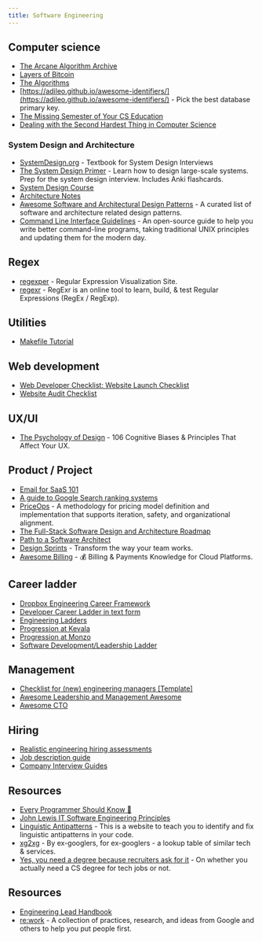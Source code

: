 ```yaml
---
title: Software Engineering
---
```


## Computer science

- [The Arcane Algorithm Archive](https://www.algorithm-archive.org)
- [Layers of Bitcoin](https://layers.trudi.group/)
- [The Algorithms](https://the-algorithms.com/)
- [https://adileo.github.io/awesome-identifiers/](https://adileo.github.io/awesome-identifiers/) - Pick the best database primary key.
- [The Missing Semester of Your CS Education](https://missing.csail.mit.edu/)
- [Dealing with the Second Hardest Thing in Computer Science](https://indrajeetpatil.github.io/second-hardest-cs-thing/)

### System Design and Architecture

- [SystemDesign.org](https://docs.google.com/document/d/1pOarvQbjzLd9tz5ZuxktyrYsZ41mbWba5_LUeFj65lI/edit) - Textbook for System Design Interviews
- [The System Design Primer](https://github.com/donnemartin/system-design-primer) - Learn how to design large-scale systems. Prep for the system design interview. Includes Anki flashcards.
- [System Design Course](https://github.com/karanpratapsingh/system-design)
- [Architecture Notes](https://architecturenotes.co/)
- [Awesome Software and Architectural Design Patterns](https://github.com/DovAmir/awesome-design-patterns) - A curated list of software and architecture related design patterns.
- [Command Line Interface Guidelines](https://clig.dev/) - An open-source guide to help you write better command-line programs, taking traditional UNIX principles and updating them for the modern day.

## Regex

- [regexper](https://regexper.com) - Regular Expression Visualization Site.
- [regexr](https://regexr.com) - RegExr is an online tool to learn, build, & test Regular Expressions (RegEx / RegExp).

## Utilities

- [Makefile Tutorial](https://makefiletutorial.com/)

## Web development

- [Web Developer Checklist: Website Launch Checklist](https://www.toptal.com/developers/webdevchecklist)
- [Website Audit Checklist](https://audit.bt.ht/)

## UX/UI

- [The Psychology of Design](https://growth.design/psychology) - 106 Cognitive Biases & Principles That Affect Your UX.

## Product / Project

- [Email for SaaS 101](https://loops.so/email-for-saas)
- [A guide to Google Search ranking systems](https://developers.google.com/search/docs/appearance/ranking-systems-guide)
- [PriceOps](https://priceops.org/) - A methodology for pricing model definition and implementation that supports iteration, safety, and organizational alignment.
- [The Full-Stack Software Design and Architecture Roadmap](https://github.com/stemmlerjs/software-design-and-architecture-roadmap)
- [Path to a Software Architect](https://github.com/justinamiller/SoftwareArchitect)
- [Design Sprints](https://designsprintkit.withgoogle.com/) - Transform the way your team works.
- [Awesome Billing](https://github.com/kdeldycke/awesome-billing) - 💰 Billing & Payments Knowledge for Cloud Platforms.




## Career ladder

- [Dropbox Engineering Career Framework](https://dropbox.github.io/dbx-career-framework/)
- [Developer Career Ladder in text form](https://docs.google.com/document/d/1SxmQBrDZvj16veuc2OVO0wUX7a7vEKPM-57dNLXhuEk/edit)
- [Engineering Ladders](http://www.engineeringladders.com/)
- [Progression at Kevala](https://kevala-progression.herokuapp.com/)
- [Progression at Monzo](https://github.com/monzo/progression-framework)
- [Software Development/Leadership Ladder](https://docs.google.com/spreadsheets/d/1k4sO6pyCl_YYnf0PAXSBcX776rNcTjSOqDxZ5SDty-4/edit#gid=0)

## Management

- [Checklist for (new) engineering managers [Template]](https://docs.google.com/document/d/18qH2AiF6aw4myLsni9v9SEqB-QB2gdumLFbYgXKdiDQ/edit)
- [Awesome Leadership and Management Awesome](https://github.com/LappleApple/awesome-leading-and-managing)
- [Awesome CTO](https://github.com/kuchin/awesome-cto)


## Hiring

- [Realistic engineering hiring assessments](https://www.trytapioca.com/library-of-assessments)
- [Job description guide](https://www.trytapioca.com/job-description-guide)
- [Company Interview Guides](https://www.interviewquery.com/companies)


## Resources

- [Every Programmer Should Know 🤔](https://github.com/mtdvio/every-programmer-should-know)
- [John Lewis IT Software Engineering Principles](http://engineering-principles.onejl.uk/)
- [Linguistic Antipatterns](https://www.linguistic-antipatterns.com/) - This is a website to teach you to identify and fix linguistic antipatterns in your code.
- [xg2xg](https://github.com/jhuangtw/xg2xg) - By ex-googlers, for ex-googlers - a lookup table of similar tech & services.
- [Yes, you need a degree because recruiters ask for it](https://old.reddit.com/r/ProgrammerHumor/comments/zyz5ja/yes_you_need_a_degree_because_recruiters_ask_for/) - On whether you actually need a CS degree for tech jobs or not.

## Resources
- [Engineering Lead Handbook](https://nimblehq.co/compass/team/roles/engineering-lead/)
- [re:work](https://rework.withgoogle.com/) - A collection of practices, research, and ideas from Google and others to help you put people first.
